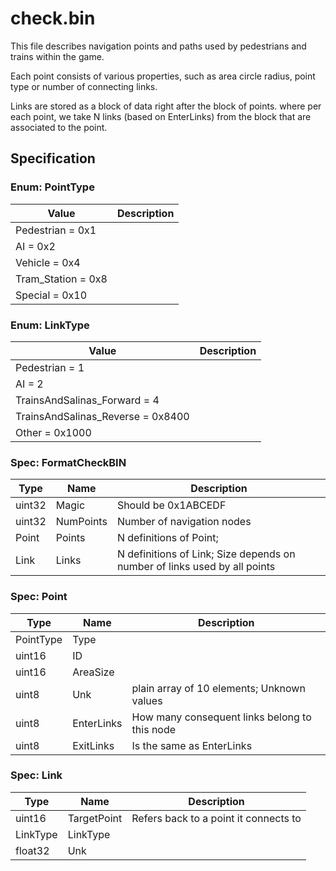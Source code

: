 # check.bin
This file describes navigation points and paths used by pedestrians and trains within the game.

Each point consists of various properties, such as area circle radius, point type or number of connecting links.

Links are stored as a block of data right after the block of points. where per each point, we take N links (based on EnterLinks) from the block that are associated to the point.

## Specification

### Enum: PointType

| Value | Description |
| ----- | ----------- |
| Pedestrian = 0x1 |  |
| AI = 0x2 |  |
| Vehicle = 0x4 |  |
| Tram_Station = 0x8 |  |
| Special = 0x10 |  |
### Enum: LinkType

| Value | Description |
| ----- | ----------- |
| Pedestrian = 1 |  |
| AI = 2 |  |
| TrainsAndSalinas_Forward = 4 |  |
| TrainsAndSalinas_Reverse = 0x8400 |  |
| Other = 0x1000 |  |

### Spec: FormatCheckBIN

| Type | Name | Description |
| ---- | ---- | ----------- |
| uint32 | Magic | Should be 0x1ABCEDF |
| uint32 | NumPoints | Number of navigation nodes |
| Point | Points | N definitions of Point;  |
| Link | Links | N definitions of Link; Size depends on number of links used by all points |
### Spec: Point

| Type | Name | Description |
| ---- | ---- | ----------- |
| PointType | Type |  |
| uint16 | ID |  |
| uint16 | AreaSize |  |
| uint8 | Unk | plain array of 10 elements; Unknown values |
| uint8 | EnterLinks | How many consequent links belong to this node |
| uint8 | ExitLinks | Is the same as EnterLinks |
### Spec: Link

| Type | Name | Description |
| ---- | ---- | ----------- |
| uint16 | TargetPoint | Refers back to a point it connects to |
| LinkType | LinkType |  |
| float32 | Unk |  |

